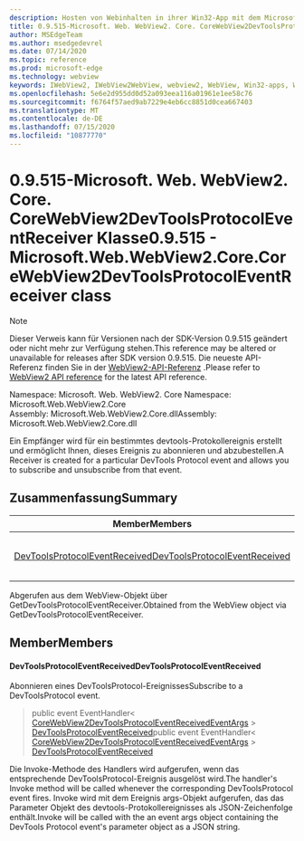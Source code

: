 ```yaml
---
description: Hosten von Webinhalten in ihrer Win32-App mit dem Microsoft Edge WebView2-Steuerelement
title: 0.9.515-Microsoft. Web. WebView2. Core. CoreWebView2DevToolsProtocolEventReceiver
author: MSEdgeTeam
ms.author: msedgedevrel
ms.date: 07/14/2020
ms.topic: reference
ms.prod: microsoft-edge
ms.technology: webview
keywords: IWebView2, IWebView2WebView, webview2, WebView, Win32-apps, Win32, Edge, ICoreWebView2, ICoreWebView2Controller, Browser-Steuerelement, Edge-HTML
ms.openlocfilehash: 5e6e2d955dd0d52a093eea116a01961e1ee58c76
ms.sourcegitcommit: f6764f57aed9ab7229e4eb6cc8851d0cea667403
ms.translationtype: MT
ms.contentlocale: de-DE
ms.lasthandoff: 07/15/2020
ms.locfileid: "10877770"
---
```

# <span data-ttu-id="eb792-104">0.9.515-Microsoft. Web. WebView2. Core. CoreWebView2DevToolsProtocolEventReceiver Klasse</span><span class="sxs-lookup"><span data-stu-id="eb792-104">0.9.515 - Microsoft.Web.WebView2.Core.CoreWebView2DevToolsProtocolEventReceiver class</span></span> 

> [!NOTE]
> <span data-ttu-id="eb792-105">Dieser Verweis kann für Versionen nach der SDK-Version 0.9.515 geändert oder nicht mehr zur Verfügung stehen.</span><span class="sxs-lookup"><span data-stu-id="eb792-105">This reference may be altered or unavailable for releases after SDK version 0.9.515.</span></span> <span data-ttu-id="eb792-106">Die neueste API-Referenz finden Sie in der [WebView2-API-Referenz](../../../webview2-api-reference.md) .</span><span class="sxs-lookup"><span data-stu-id="eb792-106">Please refer to [WebView2 API reference](../../../webview2-api-reference.md) for the latest API reference.</span></span>

<span data-ttu-id="eb792-107">Namespace: Microsoft. Web. WebView2. Core </span><span class="sxs-lookup"><span data-stu-id="eb792-107">Namespace: Microsoft.Web.WebView2.Core</span></span>\
<span data-ttu-id="eb792-108">Assembly: Microsoft.Web.WebView2.Core.dll</span><span class="sxs-lookup"><span data-stu-id="eb792-108">Assembly: Microsoft.Web.WebView2.Core.dll</span></span>

<span data-ttu-id="eb792-109">Ein Empfänger wird für ein bestimmtes devtools-Protokollereignis erstellt und ermöglicht Ihnen, dieses Ereignis zu abonnieren und abzubestellen.</span><span class="sxs-lookup"><span data-stu-id="eb792-109">A Receiver is created for a particular DevTools Protocol event and allows you to subscribe and unsubscribe from that event.</span></span>

## <span data-ttu-id="eb792-110">Zusammenfassung</span><span class="sxs-lookup"><span data-stu-id="eb792-110">Summary</span></span>

 <span data-ttu-id="eb792-111">Member</span><span class="sxs-lookup"><span data-stu-id="eb792-111">Members</span></span>                        | <span data-ttu-id="eb792-112">Beschreibungen</span><span class="sxs-lookup"><span data-stu-id="eb792-112">Descriptions</span></span>
--------------------------------|---------------------------------------------
[<span data-ttu-id="eb792-113">DevToolsProtocolEventReceived</span><span class="sxs-lookup"><span data-stu-id="eb792-113">DevToolsProtocolEventReceived</span></span>](#devtoolsprotocoleventreceived) | <span data-ttu-id="eb792-114">Abonnieren eines DevToolsProtocol-Ereignisses</span><span class="sxs-lookup"><span data-stu-id="eb792-114">Subscribe to a DevToolsProtocol event.</span></span>

<span data-ttu-id="eb792-115">Abgerufen aus dem WebView-Objekt über GetDevToolsProtocolEventReceiver.</span><span class="sxs-lookup"><span data-stu-id="eb792-115">Obtained from the WebView object via GetDevToolsProtocolEventReceiver.</span></span>

## <span data-ttu-id="eb792-116">Member</span><span class="sxs-lookup"><span data-stu-id="eb792-116">Members</span></span>

#### <span data-ttu-id="eb792-117">DevToolsProtocolEventReceived</span><span class="sxs-lookup"><span data-stu-id="eb792-117">DevToolsProtocolEventReceived</span></span> 

<span data-ttu-id="eb792-118">Abonnieren eines DevToolsProtocol-Ereignisses</span><span class="sxs-lookup"><span data-stu-id="eb792-118">Subscribe to a DevToolsProtocol event.</span></span>

> <span data-ttu-id="eb792-119">public event EventHandler< [CoreWebView2DevToolsProtocolEventReceivedEventArgs](microsoft-web-webview2-core-corewebview2devtoolsprotocoleventreceivedeventargs.md)  >  [DevToolsProtocolEventReceived](#devtoolsprotocoleventreceived)</span><span class="sxs-lookup"><span data-stu-id="eb792-119">public event EventHandler< [CoreWebView2DevToolsProtocolEventReceivedEventArgs](microsoft-web-webview2-core-corewebview2devtoolsprotocoleventreceivedeventargs.md) > [DevToolsProtocolEventReceived](#devtoolsprotocoleventreceived)</span></span>

<span data-ttu-id="eb792-120">Die Invoke-Methode des Handlers wird aufgerufen, wenn das entsprechende DevToolsProtocol-Ereignis ausgelöst wird.</span><span class="sxs-lookup"><span data-stu-id="eb792-120">The handler's Invoke method will be called whenever the corresponding DevToolsProtocol event fires.</span></span> <span data-ttu-id="eb792-121">Invoke wird mit dem Ereignis args-Objekt aufgerufen, das das Parameter Objekt des devtools-Protokollereignisses als JSON-Zeichenfolge enthält.</span><span class="sxs-lookup"><span data-stu-id="eb792-121">Invoke will be called with the an event args object containing the DevTools Protocol event's parameter object as a JSON string.</span></span>

